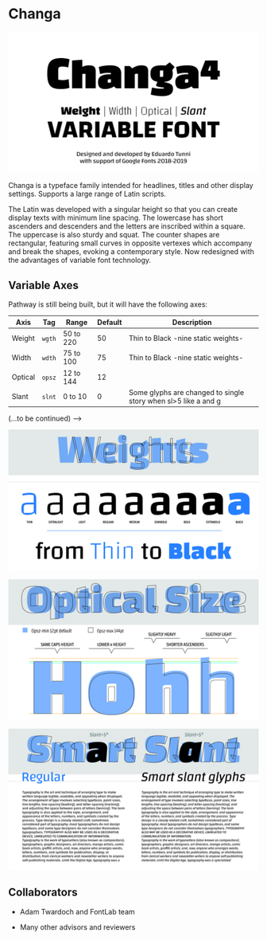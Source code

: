 # Changa

![](CHANGA-cover.jpg)

Changa is a typeface family intended for headlines, titles and other display settings. Supports a large range of Latin scripts.

The Latin was developed with a singular height so that you can create display texts with minimum line spacing. The lowercase has short ascenders and descenders and the letters are inscribed within a square. The uppercase is also sturdy and squat. The counter shapes are rectangular, featuring small curves in opposite vertexes which accompany and break the shapes, evoking a contemporary style. Now redesigned with the advantages of variable font technology.

## Variable Axes

Pathway is still being built, but it will have the following axes:

| Axis       | Tag    | Range        | Default | Description
| ---------- | ------ | ------------ | ------- | ---------------------------------------------------------------
| Weight     | `wgth` | 50 to 220    | 50      | Thin to Black -nine static weights-
| Width      | `wdth` | 75 to 100    | 75      | Thin to Black -nine static weights-
| Optical    | `opsz` | 12 to 144    | 12      | 
| Slant      | `slnt` | 0 to 10      | 0       | Some glyphs are changed to single story when sl>5 like a and g                             |

(...to be continued) -->

![Weight Sample](CHANGA-new-weights.jpg)


![Optical Sample](CHANGA-optical-big.jpg)


![Smart Slant Samople](CHANGA-slant.jpg)


## Collaborators 

- Adam Twardoch and FontLab team

+ Many other advisors and reviewers



